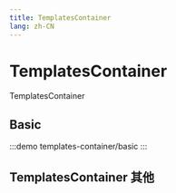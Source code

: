 ```yaml
--- 
title: TemplatesContainer
lang: zh-CN
---
```


# TemplatesContainer

TemplatesContainer


## Basic

:::demo 
templates-container/basic
:::

## TemplatesContainer 其他

